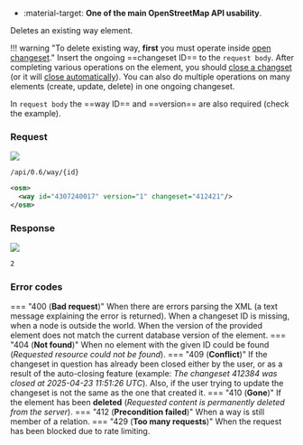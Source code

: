 <div class="grid cards" markdown>

- :material-target: **One of the main OpenStreetMap API usability**.

</div>

Deletes an existing way element.

!!! warning "To delete existing way, **first** you must operate inside [open changeset](open_changeset.md)."
    Insert the ongoing ==changeset ID== to the `request body`. After completing various operations on the element, you should [close a changset](close_changeset.md) (or it will [close automatically](../general_informations/changesets.md#changesets-attributes)). You can also do multiple operations on many elements (create, update, delete) in one ongoing changeset.

In `request body` the ==way ID== and ==version== are also required (check the example).<!--to samo, co w poprzednich: rozdziel "way" i "id", bo nie tak nazywa się atrybut-->

### Request

![](https://img.shields.io/badge/DELETE-red)

```
/api/0.6/way/{id}
```

``` xml title="deleteWayBody_example.xml" linenums="1" hl_lines="2"
<osm>
  <way id="4307240017" version="1" changeset="412421"/>
</osm>
```

### Response

![](https://img.shields.io/badge/Response-200%20OK-brightgreen)

``` xml title="succesDeleteWay_example.xml" linenums="1"
2
```

### Error codes

=== "400 (**Bad request**)"
    When there are errors parsing the XML (a text message explaining the error is returned). When a changeset ID is missing, when a node is outside the world. When the version of the provided element does not match the current database version of the element.
=== "404 (**Not found**)"
    When no element with the given ID could be found (*Requested resource could not be found*).
=== "409 (**Conflict**)"
    If the changeset in question has already been closed either by the user, or as a result of the auto-closing feature (example: *The changeset 412384 was closed at 2025-04-23 11:51:26 UTC*). Also, if the user trying to update the changeset is not the same as the one that created it.
=== "410 (**Gone**)"
    If the element has been **deleted** (*Requested content is permanently deleted from the server*).<!--niepotrzebne pogrubienie-->
=== "412 (**Precondition failed**)"
    When a way is still member of a relation.
=== "429 (**Too many requests**)"
    When the request has been blocked due to rate limiting.